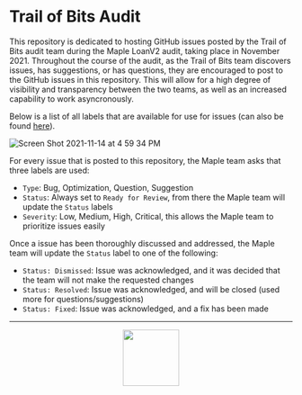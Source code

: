 # Trail of Bits Audit
This repository is dedicated to hosting GitHub issues posted by the Trail of Bits audit team during the Maple LoanV2 audit, taking place in November 2021. Throughout the course of the audit, as the Trail of Bits team discovers issues, has suggestions, or has questions, they are encouraged to post to the GitHub issues in this repository. This will allow for a high degree of visibility and transparency between the two teams, as well as an increased capability to work asyncronously.

Below is a list of all labels that are available for use for issues (can also be found [here](https://github.com/maple-labs/trail-of-bits-audit/labels)). 

![Screen Shot 2021-11-14 at 4 59 34 PM](https://user-images.githubusercontent.com/44272939/141700272-e7b0a614-6fb7-4afb-863c-183fa093ff7b.png)

For every issue that is posted to this repository, the Maple team asks that three labels are used:
* `Type`: Bug, Optimization, Question, Suggestion
* `Status`: Always set to `Ready for Review`, from there the Maple team will update the `Status` labels
* `Severity`: Low, Medium, High, Critical, this allows the Maple team to prioritize issues easily

Once a issue has been thoroughly discussed and addressed, the Maple team will update the `Status` label to one of the following:
* `Status: Dismissed`: Issue was acknowledged, and it was decided that the team will not make the requested changes
* `Status: Resolved`: Issue was acknowledged, and will be closed (used more for questions/suggestions)
* `Status: Fixed`: Issue was acknowledged, and a fix has been made

---

<p align="center">
  <img src="https://user-images.githubusercontent.com/44272939/116272804-33e78d00-a74f-11eb-97ab-77b7e13dc663.png" height="100" />
</p>
